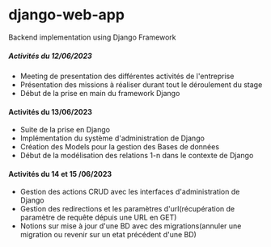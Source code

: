 # django-web-app
Backend implementation using Django Framework

##### Activités du 12/06/2023
- Meeting de presentation des différentes activités de l'entreprise
- Présentation des missions à réaliser durant tout le déroulement du stage
- Début de la prise en main du framework Django


#### Activités du 13/06/2023

- Suite de la prise en Django
- Implémentation du système d'administration de Django
- Création des Models pour la gestion des Bases de données
- Début de la modélisation des relations 1-n dans le contexte de Django


#### Activités du 14 et 15 /06/2023

- Gestion des actions CRUD avec les interfaces d'administration de Django
- Gestion des redirections et les paramètres d'url(récupération de paramètre de requête dépuis une URL en GET)
- Notions sur mise à jour d'une BD avec des migrations(annuler une migration ou revenir sur un etat précédent d'une BD)